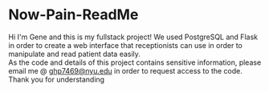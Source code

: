 # Now-Pain-ReadMe
Hi I'm Gene and this is my fullstack project!
We used PostgreSQL and Flask in order to create a web interface that receptionists can use in order to manipulate and read patient data easily.  
As the code and details of this project contains sensitive information, please email me @ ghp7469@nyu.edu in order to request access to the code. 
Thank you for understanding
